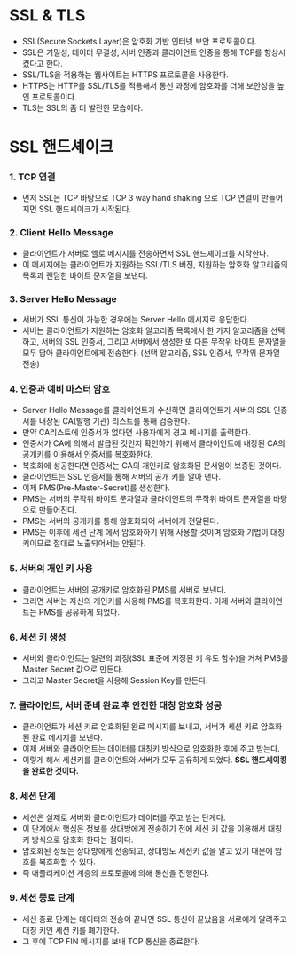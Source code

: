 # SSL & TLS

* SSL(Secure Sockets Layer)은 암호화 기반 인터넷 보안 프로토콜이다.
* SSL은 기밀성, 데이터 무결성, 서버 인증과 클라이언트 인증을 통해 TCP를 향상시켰다고 한다.
* SSL/TLS을 적용하는 웹사이트는 HTTPS 프로토콜을 사용한다.
* HTTPS는 HTTP를 SSL/TLS를 적용해서 통신 과정에 암호화를 더해 보안성을 높인 프로토콜이다.
* TLS는 SSL의 좀 더 발전한 모습이다.


# SSL 핸드셰이크

### 1. TCP 연결

* 먼저 SSL은 TCP 바탕으로 TCP 3 way hand shaking 으로 TCP 연결이 만들어지면 SSL 핸드셰이크가 시작된다.

### 2. Client Hello Message

* 클라이언트가 서버로 헬로 메시지를 전송하면서 SSL 핸드셰이크를 시작한다.
* 이 메시지에는 클라이언트가 지원하는 SSL/TLS 버전, 지원하는 암호화 알고리즘의 목록과 랜덤한 바이트 문자열을 보낸다.

### 3. Server Hello Message

* 서버가 SSL 통신이 가능한 경우에는 Server Hello 메시지로 응답한다.
* 서버는 클라이언트가 지원하는 암호화 알고리즘 목록에서 한 가지 알고리즘을 선택하고, 서버의 SSL 인증서, 그리고 서버에서 생성한 또 다른 무작위 바이트 문자열을 모두 담아 클라이언트에게 전송한다. (선택 알고리즘, SSL 인증서, 무작위 문자열 전송)

### 4. 인증과 예비 마스터 암호

* Server Hello Message를 클라이언트가 수신하면 클라이언트가 서버의 SSL 인증서를 내장된 CA(발행 기관) 리스트를 통해 검증한다. 
* 만약 CA리스트에 인증서가 없다면 사용자에게 경고 메시지를 출력한다.
* 인증서가 CA에 의해서 발급된 것인지 확인하기 위해서 클라이언트에 내장된 CA의 공개키를 이용해서 인증서를 복호화한다.
* 복호화에 성공한다면 인증서는 CA의 개인키로 암호화된 문서임이 보증된 것이다.
* 클라이언트는 SSL 인증서를 통해 서버의 공개 키를 알아 낸다.
* 이제 PMS(Pre-Master-Secret)를 생성한다.
* PMS는 서버의 무작위 바이트 문자열과 클라이언트의 무작위 바이트 문자열을 바탕으로 만들어진다. 
* PMS는 서버의 공개키를 통해 암호화되어 서버에게 전달된다.
* PMS는 이후에 세션 단계 에서 암호화하기 위해 사용할 것이며 암호화 기법이 대칭키이므로 절대로 노출되어서는 안된다.

### 5. 서버의 개인 키 사용

* 클라이언트는 서버의 공개키로 암호화된 PMS를 서버로 보낸다.
* 그러면 서버는 자신의 개인키를 사용해 PMS를 복호화한다. 이제 서버와 클라이언트는 PMS를 공유하게 되었다.

### 6. 세션 키 생성
* 서버와 클라이언트는 일련의 과정(SSL 표준에 지정된 키 유도 함수)을 거쳐 PMS를 Master Secret 값으로 만든다.
* 그리고 Master Secret을 사용해 Session Key를 만든다.

### 7. 클라이언트, 서버 준비 완료 후 안전한 대칭 암호화 성공

* 클라이언트가 세션 키로 암호화된 완료 메시지를 보내고, 서버가 세션 키로 암호화된 완료 메시지를 보낸다.
* 이제 서버와 클라이언트는 데이터를 대칭키 방식으로 암호화한 후에 주고 받는다.
* 이렇게 해서 세션키를 클라이언트와 서버가 모두 공유하게 되었다. __SSL 핸드셰이킹을 완료한 것이다.__

### 8. 세션 단계

* 세션은 실제로 서버와 클라이언트가 데이터를 주고 받는 단계다.
* 이 단계에서 핵심은 정보를 상대방에게 전송하기 전에 세션 키 값을 이용해서 대칭키 방식으로 암호화 한다는 점이다.
* 암호화된 정보는 상대방에게 전송되고, 상대방도 세션키 값을 알고 있기 때문에 암호를 복호화할 수 있다.
* 즉 애플리케이션 계층의 프로토콜에 의해 통신을 진행한다.

### 9. 세션 종료 단계

* 세션 종료 단계는 데이터의 전송이 끝나면 SSL 통신이 끝났음을 서로에게 알려주고 대칭 키인 세션 키를 폐기한다.
* 그 후에 TCP FIN 메시지를 보내 TCP 통신을 종료한다.